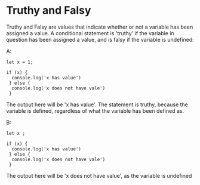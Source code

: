 # Truthy and Falsy

Truthy and Falsy are values that indicate whether or not a variable has been assigned a value. A conditional statement is 'truthy' if the variable in question has been assigned a value, and is falsy if the variable is undefined:

A:
```
let x = 1;

if (x) {
  console.log('x has value')
 } else {
  console.log('x does not have vale')
 }
 ```
 The output here will be 'x has value'. The statement is truthy, because the variable is defined, regardless of what the variable has been defined as.
 
 B:
```
let x ;
 
if (x) {
  console.log('x has value')
 } else {
  console.log('x does not have vale')
 }
 ```
 The output here will be 'x does not have value', as the variable is undefined
